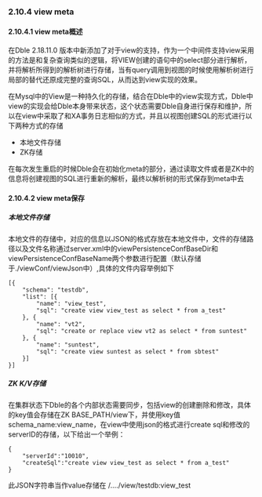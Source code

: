 ### 2.10.4 view meta

#### 2.10.4.1 view meta概述
在Dble 2.18.11.0 版本中新添加了对于view的支持，作为一个中间件支持view采用的方法是和复杂查询类似的逻辑，将VIEW创建的语句中的select部分进行解析，并将解析所得到的解析树进行存储，当有query调用到视图的时候使用解析树进行局部的替代还原成完整的查询SQL，从而达到view实现的效果。  

在Mysql中的View是一种持久化的存储，结合在Dble中的view实现方式，Dble中view的实现会给Dble本身带来状态，这个状态需要Dble自身进行保存和维护，所以在view中采取了和XA事务日志相似的方式，并且以视图创建SQL的形式进行以下两种方式的存储  

+ 本地文件存储
+ ZK存储  

在每次发生重启的时候Dble会在初始化meta的部分，通过读取文件或者是ZK中的信息将创建视图的SQL进行重新的解析，最终以解析树的形式保存到meta中去

#### 2.10.4.2 view meta保存
##### 本地文件存储
本地文件的存储中，对应的信息以JSON的格式存放在本地文件中，文件的存储路径以及文件名称通过server.xml中的viewPersistenceConfBaseDir和viewPersistenceConfBaseName两个参数进行配置（默认存储于./viewConf/viewJson中）,具体的文件内容举例如下
```
[{
    "schema": "testdb",
    "list": [{
        "name": "view_test",
        "sql": "create view view_test as select * from a_test"
    }, {
        "name": "vt2",
        "sql": "create or replace view vt2 as select * from suntest"
    }, {
        "name": "suntest",
        "sql": "create view suntest as select * from sbtest"
    }]
}]
```
##### ZK K/V存储
在集群状态下Dble的各个内部状态需要同步，包括view的创建删除和修改，具体的key值会存储在ZK BASE_PATH/view下，并使用key值schema_name:view_name，在view中使用json的格式进行create sql和修改的serverID的存储，以下给出一个举例：
```
{
    "serverId":"10010",
    "createSql":"create view view_test as select * from a_test"
}
``` 
此JSON字符串当作value存储在 /..../view/testdb:view_test


